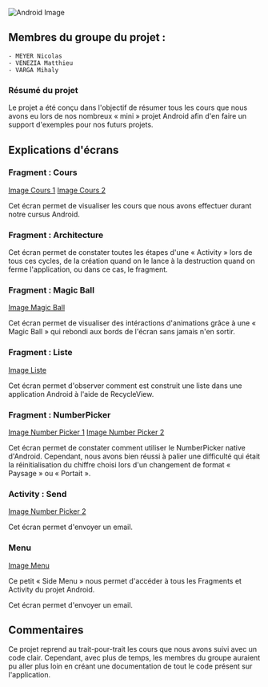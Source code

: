 ![Android Image](https://support.appsflyer.com/hc/article_attachments/115011109089/android.png)

## Membres du groupe du projet :
	- MEYER Nicolas
	- VENEZIA Matthieu 
	- VARGA Mihaly

### Résumé du projet 

Le projet a été conçu dans l'objectif de résumer tous les cours que nous avons eu lors de nos nombreux « mini » projet Android afin d'en faire un support d'exemples pour nos futurs projets. 

## Explications d'écrans 

### Fragment : Cours

[Image Cours 1](https://raw.githubusercontent.com/vmisu86/mnm_damdam/master/img/1.png)
[Image Cours 2](https://raw.githubusercontent.com/vmisu86/mnm_damdam/master/img/2.png)

Cet écran permet de visualiser les cours que nous avons effectuer durant notre cursus Android. 

### Fragment : Architecture

Cet écran permet de constater toutes les étapes d'une « Activity » lors de tous ces cycles, de la création quand on le lance à la destruction quand on ferme l'application, ou dans ce cas, le fragment. 

### Fragment : Magic Ball 

[Image Magic Ball](https://raw.githubusercontent.com/vmisu86/mnm_damdam/master/img/3.png)

Cet écran permet de visualiser des intéractions d'animations grâce à une « Magic Ball » qui rebondi aux bords de l'écran sans jamais n'en sortir.

### Fragment : Liste

[Image Liste](https://raw.githubusercontent.com/vmisu86/mnm_damdam/master/img/4.png)

Cet écran permet d'observer comment est construit une liste dans une application Android à l'aide de RecycleView. 

### Fragment : NumberPicker

[Image Number Picker 1](https://raw.githubusercontent.com/vmisu86/mnm_damdam/master/img/5.png)
[Image Number Picker 2](https://raw.githubusercontent.com/vmisu86/mnm_damdam/master/img/6.png)

Cet écran permet de constater comment utiliser le NumberPicker native d'Android. Cependant, nous avons bien réussi à palier une difficulté qui était la réinitialisation du chiffre choisi lors d'un changement de format « Paysage » ou « Portait ». 

### Activity : Send

[Image Number Picker 2](https://raw.githubusercontent.com/vmisu86/mnm_damdam/master/img/7.png)

Cet écran permet d'envoyer un email. 

### Menu

[Image Menu](https://raw.githubusercontent.com/vmisu86/mnm_damdam/master/img/8.png)

Ce petit « Side Menu » nous permet d'accéder à tous les Fragments et Activity du projet Android.

Cet écran permet d'envoyer un email. 

## Commentaires

Ce projet reprend au trait-pour-trait les cours que nous avons suivi avec un code clair. Cependant, avec plus de temps, les membres du groupe auraient pu aller plus loin en créant une documentation de tout le code présent sur l'application. 
